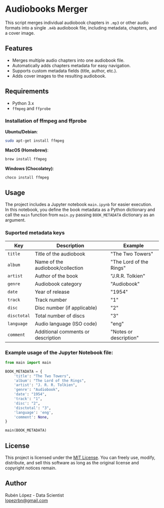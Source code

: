 # Audiobooks Merger

This script merges individual audiobook chapters in `.mp3` or other audio formats into a single `.m4b` audiobook file, including metadata, chapters, and a cover image.

## Features
- Merges multiple audio chapters into one audiobook file.
- Automatically adds chapters metadata for easy navigation.
- Supports custom metadata fields (title, author, etc.).
- Adds cover images to the resulting audiobook.

## Requirements
- Python 3.x
- `ffmpeg` and `ffprobe`

### Installation of ffmpeg and ffprobe

**Ubuntu/Debian**:
```bash
sudo apt-get install ffmpeg
```

**MacOS (Homebrew)**:
```bash
brew install ffmpeg
```

**Windows (Chocolatey)**:
```bash
choco install ffmpeg
```

## Usage

The project includes a Jupyter notebook `main.ipynb` for easier execution.  
In this notebook, you define the book metadata as a Python dictionary and call the `main` function from `main.py` passing `BOOK_METADATA` dictionary as an argument.

### Suported metadata keys

| Key           | Description                        | Example                    |
|---------------|------------------------------------|----------------------------|
| `title`       | Title of the audiobook             | "The Two Towers"           |
| `album`       | Name of the audiobook/collection   | "The Lord of the Rings"    |
| `artist`      | Author of the book                 | "J.R.R. Tolkien"           |
| `genre`       | Audiobook category                 | "Audiobook"                |
| `date`        | Year of release                    | "1954"                     |
| `track`       | Track number                       | "1"                        |
| `disc`        | Disc number (if applicable)        | "2"                        |
| `disctotal`   | Total number of discs              | "3"                        |
| `language`    | Audio language (ISO code)          | "eng"                      |
| `comment`     | Additional comments or description | "Notes or description"     |


### Example usage of the Jupyter Notebook file:

```python
from main import main
```

```python
BOOK_METADATA = {
    'title': "The Two Towers",
    'album': "The Lord of the Rings",
    'artist': "J. R. R. Tolkien",
    'genre': "Audiobook",
    'date': "1954",
    'track': "1",
    'disc': "2",
    'disctotal': "3",
    'language': 'eng',
    'comment': None,
}
```

```python
main(BOOK_METADATA)
```



## License

This project is licensed under the [MIT License](LICENSE). You can freely use, modify, distribute, and sell this software as long as the original license and copyright notices remain.

## Author

Rubén López - Data Scientist  
[lopezrbn@gmail.com](mailto:lopezrbn@gmail.com)

